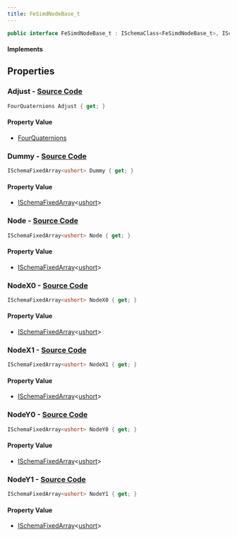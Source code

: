 ```yaml
---
title: FeSimdNodeBase_t
---
```


```csharp
public interface FeSimdNodeBase_t : ISchemaClass<FeSimdNodeBase_t>, ISchemaField, ISchemaClass, INativeHandle
```

#### Implements

## Properties

### **Adjust** - [Source Code](https://github.com/swiftly-solution/swiftlys2/blob/main/managed/src/SwiftlyS2.Generated/Schemas/Interfaces/FeSimdNodeBase_t.cs#L28)

```csharp
FourQuaternions Adjust { get; }
```

#### Property Value

- [FourQuaternions](/docs/api/shared/schemadefinitions/fourquaternions)

### **Dummy** - [Source Code](https://github.com/swiftly-solution/swiftlys2/blob/main/managed/src/SwiftlyS2.Generated/Schemas/Interfaces/FeSimdNodeBase_t.cs#L26)

```csharp
ISchemaFixedArray<ushort> Dummy { get; }
```

#### Property Value

- [ISchemaFixedArray](/docs/api/shared/schemas/ischemafixedarray-1)<[ushort](https://learn.microsoft.com/dotnet/api/system.uint16)>

### **Node** - [Source Code](https://github.com/swiftly-solution/swiftlys2/blob/main/managed/src/SwiftlyS2.Generated/Schemas/Interfaces/FeSimdNodeBase_t.cs#L16)

```csharp
ISchemaFixedArray<ushort> Node { get; }
```

#### Property Value

- [ISchemaFixedArray](/docs/api/shared/schemas/ischemafixedarray-1)<[ushort](https://learn.microsoft.com/dotnet/api/system.uint16)>

### **NodeX0** - [Source Code](https://github.com/swiftly-solution/swiftlys2/blob/main/managed/src/SwiftlyS2.Generated/Schemas/Interfaces/FeSimdNodeBase_t.cs#L18)

```csharp
ISchemaFixedArray<ushort> NodeX0 { get; }
```

#### Property Value

- [ISchemaFixedArray](/docs/api/shared/schemas/ischemafixedarray-1)<[ushort](https://learn.microsoft.com/dotnet/api/system.uint16)>

### **NodeX1** - [Source Code](https://github.com/swiftly-solution/swiftlys2/blob/main/managed/src/SwiftlyS2.Generated/Schemas/Interfaces/FeSimdNodeBase_t.cs#L20)

```csharp
ISchemaFixedArray<ushort> NodeX1 { get; }
```

#### Property Value

- [ISchemaFixedArray](/docs/api/shared/schemas/ischemafixedarray-1)<[ushort](https://learn.microsoft.com/dotnet/api/system.uint16)>

### **NodeY0** - [Source Code](https://github.com/swiftly-solution/swiftlys2/blob/main/managed/src/SwiftlyS2.Generated/Schemas/Interfaces/FeSimdNodeBase_t.cs#L22)

```csharp
ISchemaFixedArray<ushort> NodeY0 { get; }
```

#### Property Value

- [ISchemaFixedArray](/docs/api/shared/schemas/ischemafixedarray-1)<[ushort](https://learn.microsoft.com/dotnet/api/system.uint16)>

### **NodeY1** - [Source Code](https://github.com/swiftly-solution/swiftlys2/blob/main/managed/src/SwiftlyS2.Generated/Schemas/Interfaces/FeSimdNodeBase_t.cs#L24)

```csharp
ISchemaFixedArray<ushort> NodeY1 { get; }
```

#### Property Value

- [ISchemaFixedArray](/docs/api/shared/schemas/ischemafixedarray-1)<[ushort](https://learn.microsoft.com/dotnet/api/system.uint16)>

